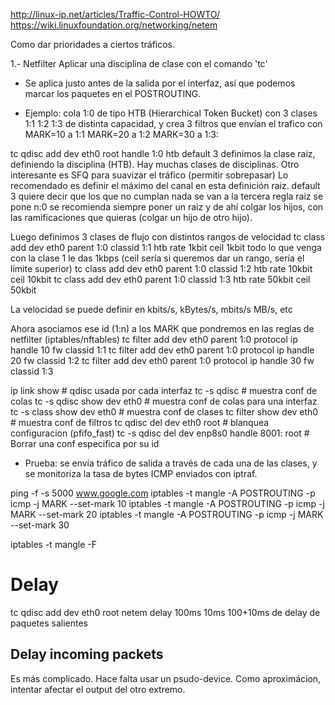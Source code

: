 http://linux-ip.net/articles/Traffic-Control-HOWTO/
https://wiki.linuxfoundation.org/networking/netem

Como dar prioridades a ciertos tráficos.

1.- Netfilter
Aplicar una disciplina de clase con el comando 'tc'

- Se aplica justo antes de la salida por el interfaz, así que podemos marcar los paquetes en el POSTROUTING.

- Ejemplo: cola 1:0 de tipo HTB (Hierarchical Token Bucket) con 3 clases 1:1 1:2 1:3 de distinta capacidad, y crea 3 filtros que envían el trafico con 
    MARK=10 a 1:1
    MARK=20 a 1:2
    MARK=30 a 1:3:


tc qdisc add dev eth0 root handle 1:0 htb default 3
  definimos la clase raiz, definiendo la disciplina (HTB). Hay muchas clases de disciplinas. Otro interesante es SFQ para suavizar el tráfico (permitir sobrepasar)
  Lo recomendado es definir el máximo del canal en esta definición raiz.
  default 3 quiere decir que los que no cumplan nada se van a la tercera regla
  raiz se pone n:0
  se recomienda siempre poner un raiz y de ahí colgar los hijos, con las ramificaciones que quieras (colgar un hijo de otro hijo).

Luego definimos 3 clases de flujo con distintos rangos de velocidad
tc class add dev eth0 parent 1:0 classid 1:1 htb rate 1kbit ceil 1kbit
  todo lo que venga con la clase 1 le das 1kbps (ceil sería si queremos dar un rango, sería el límite superior)
tc class add dev eth0 parent 1:0 classid 1:2 htb rate 10kbit ceil 10kbit
tc class add dev eth0 parent 1:0 classid 1:3 htb rate 50kbit ceil 50kbit

La velocidad se puede definir en kbits/s, kBytes/s, mbits/s MB/s, etc

Ahora asociamos ese id (1:n) a los MARK que pondremos en las reglas de netfilter (iptables/nftables)
tc filter add dev eth0 parent 1:0 protocol ip handle 10 fw classid 1:1
tc filter add dev eth0 parent 1:0 protocol ip handle 20 fw classid 1:2
tc filter add dev eth0 parent 1:0 protocol ip handle 30 fw classid 1:3



ip link show                                    # qdisc usada por cada interfaz
tc -s qdisc                                     # muestra conf de colas
tc -s qdisc show dev eth0                       # muestra conf de colas para una interfaz
tc -s class show dev eth0                       # muestra conf de clases
tc filter show dev eth0                         # muestra conf de filtros
tc qdisc del dev eth0 root                      # blanquea configuracion (pfifo_fast)
tc -s qdisc del dev enp8s0 handle 8001: root    # Borrar una conf especifica por su id


- Prueba: se envía tráfico de salida a través de cada una de las clases, y se monitoriza la tasa de bytes ICMP enviados con iptraf.

ping -f -s 5000 www.google.com
iptables -t mangle -A POSTROUTING -p icmp -j MARK --set-mark 10
iptables -t mangle -A POSTROUTING -p icmp -j MARK --set-mark 20
iptables -t mangle -A POSTROUTING -p icmp -j MARK --set-mark 30

iptables -t mangle -F


# Delay
tc qdisc add dev eth0 root netem delay 100ms 10ms
  100+10ms de delay de paquetes salientes

## Delay incoming packets
Es más complicado. Hace falta usar un psudo-device.
Como aproximácion, intentar afectar el output del otro extremo.
